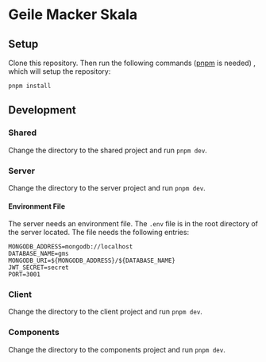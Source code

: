 # Geile Macker Skala

## Setup

Clone this repository. Then run the following commands ([pnpm](https://pnpm.io/) is needed) , which will setup the repository:

```
pnpm install
```

## Development

### Shared

Change the directory to the shared project and run `pnpm dev`.

### Server

Change the directory to the server project and run `pnpm dev`.

#### Environment File
The server needs an environment file. The `.env` file is in the root directory of the server located.
The file needs the following entries:

```
MONGODB_ADDRESS=mongodb://localhost
DATABASE_NAME=gms
MONGODB_URI=${MONGODB_ADDRESS}/${DATABASE_NAME}
JWT_SECRET=secret
PORT=3001
```

### Client

Change the directory to the client project and run `pnpm dev`.

### Components

Change the directory to the components project and run `pnpm dev`.
